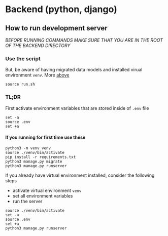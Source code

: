 # Backend (python, django)

## How to run development server

*BEFORE RUNNING COMMANDS MAKE SURE THAT YOU ARE IN THE ROOT OF THE BACKEND DIRECTORY*

### Use the script
But, be aware of having migrated data models and installed virual environment `venv`.
More [above](#if-you-running-for-first-time-use-these) 

```
source run.sh
```

### TL;DR

First activate environment variables that are stored inside of `.env` file

```
set -a 
source .env
set +a
```

#### If you running for first time use these
```
python3 -m venv venv
source ./venv/bin/activate
pip install -r requirements.txt
python3 manage.py migrate
python3 manage.py runserver
```
If you already have virtual environment installed, consider the following steps
- activate virtual environment `venv`
- set all environment variables
- run the server
```
source ./venv/bin/activate
set -a 
source .env
set +a
python3 manage.py runserver
```


